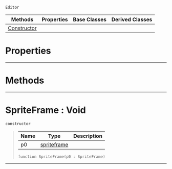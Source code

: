  `Editor`

|Methods|Properties|Base Classes|Derived Classes|
|---|---|---|---|
|[Constructor](spriteframe.md#spriteframe-void)| | | |


 #  Properties


---  
 #  Methods


---  
 #  SpriteFrame : Void

 `constructor`

> 
> |Name|Type|Description|
> |---|---|---|
> |p0|[spriteframe](spriteframe.md)| |
> ```TS:Nada
> function SpriteFrame(p0 : SpriteFrame)
> ``` 


---  
 

 